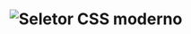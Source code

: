 <h1 align="center">
    <img alt="Seletor CSS moderno" title="Seletor CSS moderno" src="./[thumbnail.jpg]"/>
</h1>
